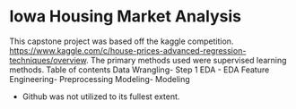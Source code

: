 # Iowa Housing Market Analysis
This capstone project was based off the kaggle competition. https://www.kaggle.com/c/house-prices-advanced-regression-techniques/overview. The primary methods used were supervised learning methods. 
Table of contents 
Data Wrangling- Step 1 
EDA - EDA 
Feature Engineering- Preprocessing 
Modeling- Modeling 
* Github was not utilized to its fullest extent. 
